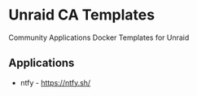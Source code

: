 # Unraid CA Templates
Community Applications Docker Templates for Unraid

## Applications

- ntfy - https://ntfy.sh/
